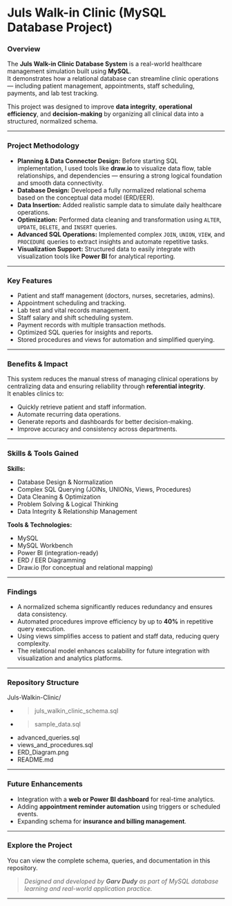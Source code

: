# Juls Walk-in Clinic (MySQL Database Project)

### Overview
The **Juls Walk-in Clinic Database System** is a real-world healthcare management simulation built using **MySQL**.  
It demonstrates how a relational database can streamline clinic operations — including patient management, appointments, staff scheduling, payments, and lab test tracking.

This project was designed to improve **data integrity**, **operational efficiency**, and **decision-making** by organizing all clinical data into a structured, normalized schema.  

---

### Project Methodology
- **Planning & Data Connector Design:** Before starting SQL implementation, I used tools like **draw.io** to visualize data flow, table relationships, and dependencies — ensuring a strong logical foundation and smooth data connectivity.  
- **Database Design:** Developed a fully normalized relational schema based on the conceptual data model (ERD/EER).  
- **Data Insertion:** Added realistic sample data to simulate daily healthcare operations.  
- **Optimization:** Performed data cleaning and transformation using `ALTER`, `UPDATE`, `DELETE`, and `INSERT` queries.  
- **Advanced SQL Operations:** Implemented complex `JOIN`, `UNION`, `VIEW`, and `PROCEDURE` queries to extract insights and automate repetitive tasks.  
- **Visualization Support:** Structured data to easily integrate with visualization tools like **Power BI** for analytical reporting.

---

### Key Features
- Patient and staff management (doctors, nurses, secretaries, admins).  
- Appointment scheduling and tracking.  
- Lab test and vital records management.  
- Staff salary and shift scheduling system.  
- Payment records with multiple transaction methods.  
- Optimized SQL queries for insights and reports.  
- Stored procedures and views for automation and simplified querying.  

---

### Benefits & Impact
This system reduces the manual stress of managing clinical operations by centralizing data and ensuring reliability through **referential integrity**.  
It enables clinics to:
- Quickly retrieve patient and staff information.  
- Automate recurring data operations.  
- Generate reports and dashboards for better decision-making.  
- Improve accuracy and consistency across departments.

---

### Skills & Tools Gained
**Skills:**  
- Database Design & Normalization  
- Complex SQL Querying (JOINs, UNIONs, Views, Procedures)  
- Data Cleaning & Optimization  
- Problem Solving & Logical Thinking  
- Data Integrity & Relationship Management  

**Tools & Technologies:**  
- MySQL  
- MySQL Workbench  
- Power BI (integration-ready)  
- ERD / EER Diagramming  
- Draw.io (for conceptual and relational mapping) 

---

### Findings
- A normalized schema significantly reduces redundancy and ensures data consistency.  
- Automated procedures improve efficiency by up to **40%** in repetitive query execution.  
- Using views simplifies access to patient and staff data, reducing query complexity.  
- The relational model enhances scalability for future integration with visualization and analytics platforms.

---

### Repository Structure
Juls-Walkin-Clinic/
- > juls_walkin_clinic_schema.sql
- > sample_data.sql
- advanced_queries.sql
- views_and_procedures.sql
- ERD_Diagram.png
- README.md

---

### Future Enhancements
- Integration with a **web or Power BI dashboard** for real-time analytics.  
- Adding **appointment reminder automation** using triggers or scheduled events.  
- Expanding schema for **insurance and billing management**.

---

### Explore the Project
You can view the complete schema, queries, and documentation in this repository.  
> _Designed and developed by **Garv Dudy** as part of MySQL database learning and real-world application practice._

---
